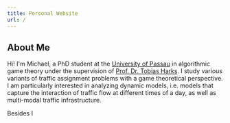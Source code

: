 ```yaml
---
title: Personal Website
url: /
---
```


## About Me

Hi!
I'm Michael, a PhD student at the [University of Passau](https://uni-passau.de/en) in algorithmic game theory under the supervision of [Prof. Dr. Tobias Harks](https://www.fim.uni-passau.de/en/mathopt/team).
I study various variants of traffic assignment problems with a game theoretical perspective.
I am particularly interested in analyzing dynamic models, i.e. models that capture the interaction of traffic flow at different times of a day,
as well as multi-modal traffic infrastructure. 


Besides I 



